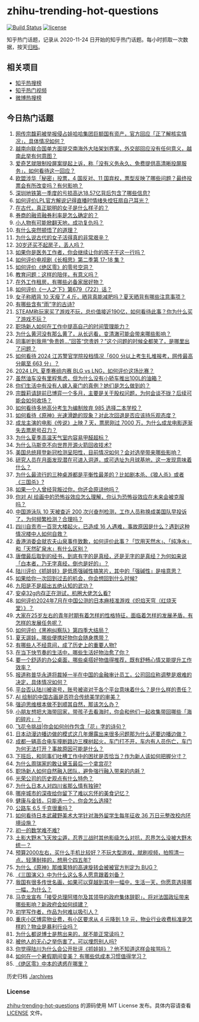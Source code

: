 # zhihu-trending-hot-questions

[![Build Status](https://github.com/justjavac/zhihu-trending-hot-questions/workflows/ci/badge.svg?branch=master)](https://github.com/justjavac/zhihu-trending-hot-questions/actions)
[![license](https://img.shields.io/github/license/justjavac/zhihu-trending-hot-questions)](https://github.com/justjavac/zhihu-trending-hot-questions/blob/master/LICENSE)

知乎热门话题，记录从 2020-11-24
日开始的知乎热门话题。每小时抓取一次数据，按天[归档](./archives)。

## 相关项目

- [知乎热搜榜](https://github.com/justjavac/zhihu-trending-top-search)
- [知乎热门视频](https://github.com/justjavac/zhihu-trending-hot-video)
- [微博热搜榜](https://github.com/justjavac/weibo-trending-hot-search)

## 今日热门话题

<!-- BEGIN -->
<!-- 最后更新时间 Fri Jul 19 2024 05:04:27 GMT+0800 (China Standard Time) -->

1. [网传宗馥莉被举报侵占娃哈哈集团巨额国有资产，官方回应「正了解核实情况」，具体情况如何？](https://www.zhihu.com/question/661931094)
1. [越南向联合国单方面提交南海外大陆架划界案，外交部回应没有任何意义，越南此举有何意图？](https://www.zhihu.com/question/661933481)
1. [爱奇艺就限制投屏案提起上诉，称「没有义务永久、免费提供高清晰投屏服务」，如何看待这一回应？](https://www.zhihu.com/question/661872387)
1. [欧盟涉华「秘密」投票，4 国反对、11 国弃权，票型反映了哪些问题？最终投票会有所改变吗？有何影响？](https://www.zhihu.com/question/661848891)
1. [深圳地铁第一季度的亏损高达18.57亿背后包含了哪些信息?](https://www.zhihu.com/question/661827521)
1. [如何评价LPL官方解说记得直播时情绪失控狂扇自己耳光？](https://www.zhihu.com/question/661932358)
1. [在古代，真正聪明的女子是什么样子的？](https://www.zhihu.com/question/661704757)
1. [券商的融资融券利率是怎么确定的？](https://www.zhihu.com/question/636995367)
1. [小人物有可能掀翻天地，成功复仇吗？](https://www.zhihu.com/question/659232033)
1. [有什么突然顿悟了的道理？](https://www.zhihu.com/question/661481221)
1. [为什么说古代的女子活得真的非常艰辛？](https://www.zhihu.com/question/661704707)
1. [30岁还买不起房子，丢人吗？](https://www.zhihu.com/question/660259977)
1. [如果你是医务工作者，你会继续让你的孩子干这一行吗？](https://www.zhihu.com/question/661365144)
1. [如何评价电视剧《长相思》第二季第 17-18 集？](https://www.zhihu.com/question/661931373)
1. [如何评价《绝区零》的零号空洞？](https://www.zhihu.com/question/661788801)
1. [教育问题：这样的陪伴，有意义吗？](https://www.zhihu.com/question/660912784)
1. [在外工作租房，有哪些必备家居好物？](https://www.zhihu.com/question/656206956)
1. [如何评价《一人之下》第679（722）话？](https://www.zhihu.com/question/661931532)
1. [女子称晒背 10 天瘦了 4 斤，晒背真能减肥吗？夏天晒背有哪些注意事项？](https://www.zhihu.com/question/661266346)
1. [有哪些含有“雨”字的古诗?](https://www.zhihu.com/question/657242221)
1. [STEAM称玩家买了游戏不玩，总价值接近190亿，如何看待此事？你为什么买了游戏不玩？](https://www.zhihu.com/question/661271486)
1. [职场新人如何在工作中提高自己的时间管理能力？](https://www.zhihu.com/question/661881639)
1. [为什么黄河没有那么黄了，从长远看，变清澈可能会带来哪些影响？](https://www.zhihu.com/question/658077078)
1. [同事听到我用“免贵姓…”回答“您贵姓？”这个问题的时候全都笑了，是哪里出了问题？](https://www.zhihu.com/question/521484226)
1. [如何看待 2024 江苏警官学院投档情况「600 分以上考生扎堆报考，网传最高分飙至 663 分」？](https://www.zhihu.com/question/661740057)
1. [2024 LPL 夏季赛组内赛 BLG vs LNG，如何评价这场比赛？](https://www.zhihu.com/question/661960747)
1. [虽然油车没有里程焦虑，但为什么没有小轿车推出100L的油箱？](https://www.zhihu.com/question/661174154)
1. [你们生活中有没有人嫁入豪门的真例？她们是怎么做到的？](https://www.zhihu.com/question/27798031)
1. [宗馥莉请辞前已博弈一个多月，主要是关于股权问题，为何会谈不拢？后续可能会如何收场？](https://www.zhihu.com/question/661954603)
1. [如何看待多地高分考生为编制放弃 985 选择二本学校？](https://www.zhihu.com/question/661700931)
1. [如何看待《原神》光速滑跪的现象？对此次回退是否应该持乐观态度？](https://www.zhihu.com/question/661882610)
1. [成龙主演的电影《传说》上映 7 天，票房刚过 7000 万，为什么成龙电影逐渐失去票房号召力？](https://www.zhihu.com/question/661817803)
1. [为什么夏季高温天气室内容易甲醛超标？](https://www.zhihu.com/question/631244189)
1. [为什么马斯克不向世界开源火箭回收技术?](https://www.zhihu.com/question/630756225)
1. [美国总统拜登新冠检测呈阳性，目前情况如何？会对选举带来哪些影响？](https://www.zhihu.com/question/661905090)
1. [研究人员在月面发现潜在可进入洞道，或可选址为月球基地，这一发现意味着什么？](https://www.zhihu.com/question/661748318)
1. [为什么最流行的三种桌游都是平衡性最差的？比如剧本杀、《狼人杀》或者《三国杀》?](https://www.zhihu.com/question/661607353)
1. [如果一个人曾经背叛过你，你还会原谅他吗？](https://www.zhihu.com/question/660653399)
1. [你对 AI 绘画中的恐怖谷效应怎么理解，你认为恐怖谷效应在未来会被克服吗？](https://www.zhihu.com/question/661747903)
1. [中国游泳队 10 天被查近 200 次兴奋剂检测，工作人员称换成美国队早投诉了，为何频繁检测？合理吗？](https://www.zhihu.com/question/661913002)
1. [四川自贡市一百货大楼起火，已造成 16 人遇难，事故原因是什么？遇到这种情况楼中人如何自救？](https://www.zhihu.com/question/661869395)
1. [香港消委会就农夫山泉事件致歉，如何评价此事？「饮用天然水」、「纯净水」和「天然矿泉水」有什么区别？](https://www.zhihu.com/question/661908404)
1. [唐僧最后取到的经书，到底有字的是真经，还是无字的是真经？为何如来说「白本者，乃无字真经，倒也是好的」？](https://www.zhihu.com/question/661332414)
1. [陆川评价《抓娃娃》是低质强碱性搞笑片，其中的「强碱性」是啥意思？](https://www.zhihu.com/question/661871258)
1. [如果给你一次回到过去的机会，你会想回到什么时候?](https://www.zhihu.com/question/661865382)
1. [九阳是不是超出五绝认知的武功？](https://www.zhihu.com/question/639498902)
1. [安卓32g内存正在测试，机圈大佬怎么看?](https://www.zhihu.com/question/661794325)
1. [如何评价2024年7月在中国公测的日本麻枝准游戏《炽焰天穹（红烧天堂）》？](https://www.zhihu.com/question/661615968)
1. [大家在25岁左右的青年时期有着怎样的性格特征，面临着怎样的发展矛盾，有怎样的发展任务呢？](https://www.zhihu.com/question/661145894)
1. [如何评价《黑袍纠察队》第四季大结局？](https://www.zhihu.com/question/661086306)
1. [夏天遛娃，哪些便携好物你会随身携带？](https://www.zhihu.com/question/660508750)
1. [有哪些人不经意间，成了历史上的重要人物?](https://www.zhihu.com/question/661407788)
1. [在当下快节奏的生活中，哪些生活好物治愈了你？](https://www.zhihu.com/question/660508779)
1. [要一个舒适的办公桌面，哪些桌搭好物值得推荐，既有舒畅心情又能提升工作效率？](https://www.zhihu.com/question/661341772)
1. [报道称普华永道将裁掉一半在中国的金融审计员工，公司回应称调整是艰难的决定，具体情况如何？](https://www.zhihu.com/question/661905943)
1. [平台否认陆川被盗号，账号被盗对于各个平台意味着什么？是什么样的责任？](https://www.zhihu.com/question/661874163)
1. [AI 绘制的中国古画是否符合传统美学的审美？](https://www.zhihu.com/question/661666041)
1. [强迫思维根本做不到顺其自然，那该怎么办？](https://www.zhihu.com/question/661111316)
1. [小朋友想把大海带回家，带孩子去看海时，你会和他们一起收集带回哪些「海的碎片」？](https://www.zhihu.com/question/661237285)
1. [飞花令挑战|你会如何创作包含「花」字的诗句？](https://www.zhihu.com/question/661730995)
1. [日本动漫边播边做的模式这几年爆露出来很多问题那为什么还要边播边做？](https://www.zhihu.com/question/660335991)
1. [成都一辆高合电车撞断路边三棵树起火，车门打不开，车内有人员伤亡，车门为何无法打开？事故原因可能是什么？](https://www.zhihu.com/question/661868954)
1. [下班后，和同事们吐槽工作中的困扰是否恰当？作为新人该如何把握分寸？](https://www.zhihu.com/question/660814312)
1. [为什么周瑞家的敢让黛玉最后一个拿宫花?](https://www.zhihu.com/question/661766077)
1. [职场新人如何自然融入团队，避免强行融入带来的内耗？](https://www.zhihu.com/question/660814107)
1. [光荣公司的历史观点有什么特色？](https://www.zhihu.com/question/40910862)
1. [为什么日本人对四川省那么情有独钟?](https://www.zhihu.com/question/368911970)
1. [哪座城市的深夜给你留下了难以忘怀的美食记忆？](https://www.zhihu.com/question/661339926)
1. [健康与金钱，只能选一个，你会怎么选择?](https://www.zhihu.com/question/656538634)
1. [公路车 6.5 千克很重吗？](https://www.zhihu.com/question/661233062)
1. [如何看待日本武藏野美术大学针对海外留学生每年征收 36 万日元整改校内环境设施？](https://www.zhihu.com/question/661449793)
1. [初一的数学难不难?](https://www.zhihu.com/question/661138354)
1. [土影大野木飞天放尘遁，忍界三战时其他影级怎么对抗，忍界怎么没被大野木统一？](https://www.zhihu.com/question/661828701)
1. [预算2000左右，买什么手机比较好？不玩大型游戏，就刷视频，拍照清一点，轻薄耐摔的，想用个四五年?](https://www.zhihu.com/question/661707512)
1. [为什么《原神》那维莱特的高速旋转会被被官方判定为 BUG？](https://www.zhihu.com/question/661841394)
1. [《三国演义》中为什么这么多人愿意跟着刘备？](https://www.zhihu.com/question/661067656)
1. [我国有很多传世名画，如果可以穿越到其中一幅中，生活一天，你愿意选择哪一幅，为什么？](https://www.zhihu.com/question/661053110)
1. [马克龙宣布「接受总理阿塔尔及其领导的政府集体辞职」，将对法国政坛带来哪些影响？新政府会如何组建？](https://www.zhihu.com/question/661817474)
1. [初学写作者，作品为何难以吸引人？](https://www.zhihu.com/question/656330496)
1. [重庆小区博弈物业费，有小区要求从 4 元降到 1.9 元，物业行业收费标准是怎样的？物业是暴利行业吗？](https://www.zhihu.com/question/661845889)
1. [为什么都说博士是熬出来的，就不能正常读吗？](https://www.zhihu.com/question/660418232)
1. [被他人的无心之举伤害了，可以埋怨别人吗?](https://www.zhihu.com/question/661182323)
1. [你觉得陆川为什么会公开批评《抓娃娃》？他不知道这样会挨骂吗？](https://www.zhihu.com/question/661868516)
1. [如何在一个暑假期间变美？ 有哪些低成本习惯值得学习？](https://www.zhihu.com/question/661412691)
1. [《绝区零》中本的诱惑在哪里？](https://www.zhihu.com/question/661369589)

<!-- END -->

历史归档 [./archives](./archives)

### License

[zhihu-trending-hot-questions](https://github.com/justjavac/zhihu-trending-hot-questions)
的源码使用 MIT License 发布。具体内容请查看 [LICENSE](./LICENSE) 文件。
